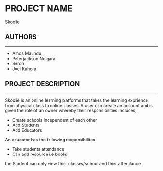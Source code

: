 # PROJECT NAME
Skoolie

## AUTHORS
---
- Amos Maundu
- Peterjackson Ndigara
- Seron
- Joel Kahora

## PROJECT DESCRIPTION
---
Skoolie is an online learning platforms that takes the learning exprience from physical class to online classes. A user can create an account and is given the role of an owner whereby their responsibilities includes;
- Create schools independent of each other
- Add Students
- Add Educators

An educator has the following responsibilites
- Take students attendance
- Can add resource i.e books

the Student can only view thier classes/school and thier attendance